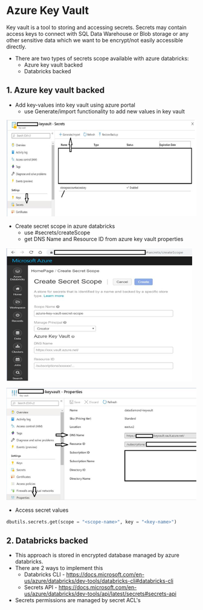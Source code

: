 # Azure Key Vault

Key vault is a tool to storing and accessing secrets. Secrets may contain access keys to connect with SQL Data Warehouse or Blob storage or any other sensitive data which we want to be encrypt/not easily accessible directly.

-	There are two types of secrets scope available with azure databricks:
	-	Azure key vault backed
	-	Databricks backed

## **1.	Azure key vault backed**
-	Add key-values into key vault using azure portal
	-	use Generate/import functionality to add new values in key vault 
	
![Output Files](https://raw.githubusercontent.com/iamhimmat89/azure-databricks-pyspark/master/key-vault-1.PNG)

-	Create secret scope in azure databricks
	-	use <databricks-url>#secrets/createScope
	-	get DNS Name and Resource ID from azure key vault properties
	
![Output Files](https://raw.githubusercontent.com/iamhimmat89/azure-databricks-pyspark/master/secret-scope.PNG)

![Output Files](https://raw.githubusercontent.com/iamhimmat89/azure-databricks-pyspark/master/key-vault-2.PNG)

-	Access secret values

```python
dbutils.secrets.get(scope = "<scope-name>", key = "<key-name>")
```
	
## **2.	Databricks backed**

- 	This approach is stored in encrypted database managed by azure databricks.
-	There are 2 ways to implement this
	-	Databricks CLI - https://docs.microsoft.com/en-us/azure/databricks/dev-tools/databricks-cli#databricks-cli
	-	Secrets API - https://docs.microsoft.com/en-us/azure/databricks/dev-tools/api/latest/secrets#secrets-api
-	Secrets permissions are managed by secret ACL's

